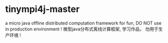 # tinympi4j-master
a micro java offline distributed computation framework for fun, DO NOT use in production environment !
微型java分布式离线计算框架, 学习作品， 勿用于生产环境 !
